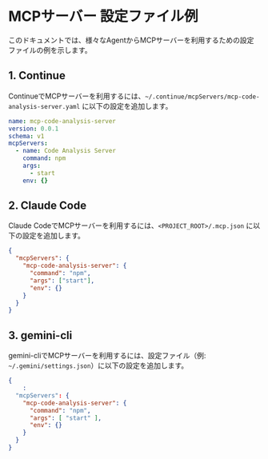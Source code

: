 # MCPサーバー 設定ファイル例

このドキュメントでは、様々なAgentからMCPサーバーを利用するための設定ファイルの例を示します。

## 1. Continue

ContinueでMCPサーバーを利用するには、`~/.continue/mcpServers/mcp-code-analysis-server.yaml` に以下の設定を追加します。

```yaml
name: mcp-code-analysis-server
version: 0.0.1
schema: v1
mcpServers:
  - name: Code Analysis Server
    command: npm
    args:
      - start
    env: {}
```

## 2. Claude Code

Claude CodeでMCPサーバーを利用するには、`<PROJECT_ROOT>/.mcp.json` に以下の設定を追加します。

```json
{
  "mcpServers": {
    "mcp-code-analysis-server": {
      "command": "npm",
      "args": ["start"],
      "env": {}
    }
  }
}
```

## 3. gemini-cli

gemini-cliでMCPサーバーを利用するには、設定ファイル（例: `~/.gemini/settings.json`）に以下の設定を追加します。

```json
{
    :
  "mcpServers": {
    "mcp-code-analysis-server": {
      "command": "npm",
      "args": [ "start" ],
      "env": {}
    }
  }
}
```
